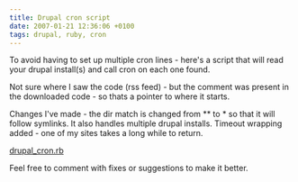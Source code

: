 ```yaml
---
title: Drupal cron script
date: 2007-01-21 12:36:06 +0100
tags: drupal, ruby, cron
---
```


To avoid having to set up multiple cron lines - here's a script that will read your drupal install(s) and call cron on each one found.

Not sure where I saw the code (rss feed) - but the comment was present in the downloaded code - so thats a pointer to where it starts.

Changes I've made - the dir match is changed from ** to * so that it will follow symlinks. It also handles multiple drupal installs. Timeout wrapping added - one of my sites takes a long while to return.

[drupal_cron.rb](drupal_cron.rb)

Feel free to comment with fixes or suggestions to make it better.
